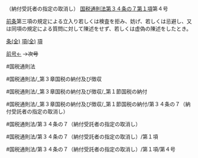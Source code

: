 （納付受託者の指定の取消し）
[国税通則法第３４条の７第１項](国税通則法＿＿＿＿＿第３４条の７第１項)第４号

[前条](国税通則法＿＿＿＿＿第３４条の６第１項)第三項の規定による立入り若しくは検査を拒み、妨げ、若しくは忌避し、又は同項の規定による質問に対して陳述をせず、若しくは虚偽の陳述をしたとき。

[条(全)](国税通則法＿＿＿＿＿第３４条の７_.md)    [項(全)](国税通則法＿＿＿＿＿第３４条の７第１項_.md)    [項](国税通則法＿＿＿＿＿第３４条の７第１項.md)

[前号←](国税通則法＿＿＿＿＿第３４条の７第１項第３号.md)  ~~→次号~~

#国税通則法

#国税通則法/_第３章国税の納付及び徴収

#国税通則法/_第３章国税の納付及び徴収/_第１節国税の納付

#国税通則法/_第３章国税の納付及び徴収/_第１節国税の納付/第３４条の７（納付受託者の指定の取消し）

#国税通則法/第３４条の７（納付受託者の指定の取消し）

#国税通則法/第３４条の７（納付受託者の指定の取消し）/第１項

#国税通則法/第３４条の７（納付受託者の指定の取消し）/第１項/第４号

